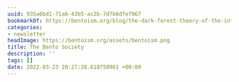```yaml
---
uuid: 935a6bd1-71a6-43b5-ac2b-7d7b6dfef067
bookmarkOf: https://bentoism.org/blog/the-dark-forest-theory-of-the-internet
categories:
- newsletter
headImage: https://bentoism.org/assets/bentoism.png
title: The Bento Society
description: ''
tags: []
date: 2022-03-23 20:27:28.618750961 +00:00
---
```


